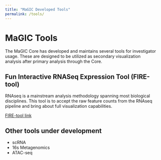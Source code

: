 ```yaml
---
title: "MaGIC Developed Tools"
permalink: /tools/
---
```

# MaGIC Tools
The MaGIC Core has developed and maintains several tools for investigator usage. These are designed to be utilized as secondary visualization analysis after primary analysis through the Core. 

## Fun Interactive RNASeq Expression Tool (FIRE-tool)
RNAseq is a mainstream analysis methodology spanning most biological disciplines. This tool is to accept the raw feature counts from the RNAseq pipeline and bring about full visualization capabilities. 

[FIRE-tool link](https://firetool.bioinformagic.tools/)

## Other tools under development
- scRNA
- 16s Metagenomics
- ATAC-seq